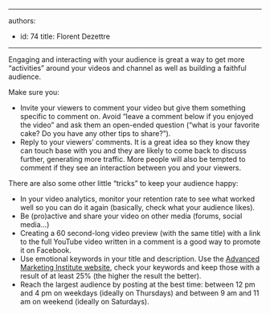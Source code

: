

---
authors:
  - id: 74
    title: Florent Dezettre
---




<span class='intro'> <p>Engaging and interacting with your audience is great a way to get more “activities” around your videos and channel as well as building a faithful audience.</p> </span>

<p>Make sure you&#58;<br></p><p></p><ul><li>Invite your viewers to comment your video but give them something specific to comment on. Avoid “leave a comment below if you enjoyed the video” and ask them an open-ended question (“what is your favorite cake? Do you have any other tips to share?”).</li><li>Reply to your viewers’ comments. It is a great idea so they know they can touch base with you and they are likely to come back to discuss further, generating more traffic. More people will also be tempted to comment if they see an interaction between you and your viewers.</li></ul><p>There are also some other little “tricks” to keep your audience happy&#58;</p><ul><li>In your video analytics, monitor your retention rate to see what worked well so you can do it again (basically, check what your audience likes).</li><li>Be (pro)active and share your video on other media (forums, social media…)</li><li>Creating a 60 second-long video preview (with the same title) with a link to the full YouTube video written in a comment is a good way to promote it on Facebook.</li><li>Use emotional keywords in your title and description. Use the <a href="http&#58;//www.aminstitute.com/headline/index.htm">Advanced Marketing Institute website</a>, check your keywords and keep those with a result of at least 25% (the higher the result the better).</li><li>Reach the largest audience by posting at the best time&#58; between 12 pm and 4 pm on weekdays (ideally on Thursdays) and between 9 am and 11 am on weekend (ideally on Saturdays).<br></li></ul><p><br></p>


